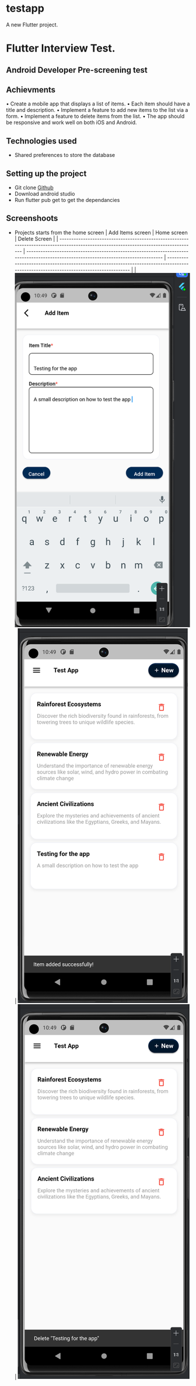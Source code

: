 # testapp

A new Flutter project.

# Flutter Interview Test.

## Android Developer Pre-screening test

## Achievments
• Create a mobile app that displays a list of items.
• Each item should have a title and description.
• Implement a feature to add new items to the list via a form.
• Implement a feature to delete items from the list.
• The app should be responsive and work well on both iOS and Android.

## Technologies used
- Shared preferences to store the database

## Setting up the project
- Git clone [Github](https://github.com/collins-swai/FE-Assignment)
- Download android studio
- Run flutter pub get to get the dependancies


## Screenshoots 
- Projects starts from the home screen
  | Add Items screen                                                                                                                       | Home screen                                                                                                                         |           Delete Screen                                                                                                          |
  | ------------------------------------------------------------------------------------------------------------------------------------ | ------------------------------------------------------------------------------------------------------------------------------------ | ------------------------------------------------------------------------------------------------------------------------------------ |
  | <img src="assets/screenshots/itemsadd.png"/> | <img src="assets/screenshots/itemslist.png"/> | <img src="assets/screenshots/additems.png"/>


